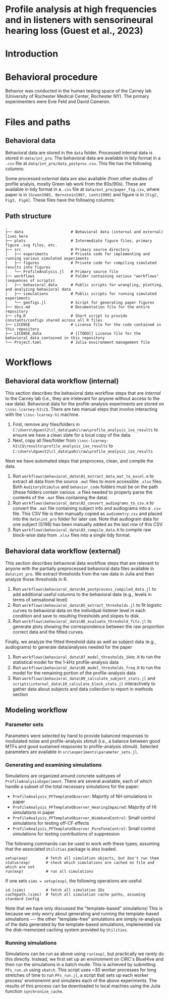 # Profile analysis at high frequencies and in listeners with sensorineural hearing loss (Guest et al., 2023)

# Introduction

# Behavioral procedure
Behavior was conducted in the human testing space of the Carney lab (University of Rochester Medical Center, Rochester NY).
The primary experimenters were Evie Feld and David Cameron.

# Files and paths
## Behavioral data
Behavioral data are stored in the `data` folder.
Processed internal data is stored in `data/int_pro`.
The behavioral data are available in tidy format in a `.csv` file at `data/int_pro/data_postproc.csv`.
This file has the following columns:

Some processed *external* data are also available (from other studies of profile analyis, mostly Green lab work from the 80s/90s).
These are available in tidy format in a `.csv` file at `data/ext_pro/paper_fig.csv`, where paper is in `[Green1985, Bernstein1987, Lentz1999]` and figure is in `[Fig2, Fig3, Fig4]`. 
These files have the following columns:

## Path structure
```
.  
├── data                     # Behavioral data (internal and external) lives here
├── plots                    # Intermediate figure files, primary figure .svg files, etc.
├── src                      # Primary source directory
│   ├── experiments          # Private code for implementing and running various simulated experiments
│   ├── figures              # Private code for compiling simulated results into figures
│   └── ProfileAnalysis.jl   # Primary source file
├── workflows                # Folder containing various "workflows" (sequences of scripts)
│   ├── behavioral_data      # Public scripts for wrangling, plotting, and analyzing behavioral data
│   ├── simulations          # Public scripts for running simulated experiments
│   └── genfigs.jl           # Script for generating paper figures
├── docs.md                  # Documentation file for the entire repository
├── cfg.R                    # Short script to provide constants/configs shared across all R files
├── LICENSE                  # License file for the code contained in this repository
├── LICENSE_data             # [[TODO]] License file for the behavioral data contained in this repository
└── Project.toml             # Julia environment management file
```

# Workflows

## Behavioral data workflow (internal)
This section describes the behavioral data workflow steps that are *internal* to the Carney lab (i.e., they are irrelevant for anyone without access to the raw data).
Behavioral data for the profile-analysis experiments are stored on `\\nsc-lcarney-h1\C$`.
There are two manual steps that involve interacting with the `\\nsc-lcarney-h1` machine.

1. First, remove any files/folders in `C:\Users\dguest2\cl_data\pahi\raw\profile_analysis_iso_results` to ensure we have a clean slate for a local copy of the data.
2. Next, copy all files/folder from `\\nsc-lcarney-h1\C$\results\profile_analysis_iso_results` to `C:\Users\dguest2\cl_data\pahi\raw\profile_analysis_iso_results`

Next we have automated steps that preprocess, clean, and compile the data.
1. Run `workflows\behavioral_data\01_extract_data_mat_to_excel.m` to extract all data from the source `.mat` files to more accessible `.xlsx` files. Both `AuditoryStimulus` and `behavior_code` folders must be on the path (these folders contain various `.m` files needed to properly parse the contents of the `.mat` files containing the data).
2. Run `workflows\behavioral_data\02_convert_audiograms_to_csv.m` to convert the `.mat` file containing subject info and audiograms into a `.csv` file. This CSV file is then manually copied as `audiometry.csv` and placed into the `data\int_pro` folder for later use. Note that audiogram data for one subject (S198) has been manually added as the last row of this CSV.
3. Run `workflows\behavioral_data\03_compile_data.R` to compile raw block-wise data from `.xlsx` files into a single tidy format.

## Behavioral data workflow (external)
This section describes behavioral data workflow steps that are relevant to anyone with the partially preprocessed behavioral data files available in `data\int_pro`. 
We extract thresholds from the raw data in Julia and then analyze those thresholds in R.
1. Run `workflows\behavioral_data\04_postprocess_compiled_data.jl` to add additional useful columns to the behavioral data (e.g., levels in terms of sensational level)
2. Run `workflows\behavioral_data\05_extract_thresholds.jl` to fit logistic curves to behavioral data on the individual-listener level in each condition and save to resulting thresholds and slopes to disk.
3. Run `workflows\behavioral_data\06_evaluate_threshold_fits.jl` to generate plots showing the correspondence between the raw proportion correct data and the fitted curves.

Finally, we analyze the fitted threshold data as well as subject data (e.g., audiograms) to generate data/analyses needed for the paper
1. Run `workflows\behavioral_data\07_model_thresholds_1kHz.R` to run the statistical model for the 1-kHz profile-analysis data
2. Run `workflows\behavioral_data\08_model_thresholds_freq.R` to run the model for the remaining portion of the profile-analysis data
3. Run `workflows\behavioral_data\09_calculate_subject_stats.jl` and `scripts\internal_data\10_calculate_block_stats.jl` interactively to gather data about subjects and data collection to report in methods section

## Modeling workflow
### Parameter sets
Parameters were selected by hand to provide balanced responses to modulated noise and profile-analysis stimuli (i.e., a balance between good MTFs and good sustained resposnes to profile-analysis stimuli).
Selected parameters are available in `src\experiments\parameter_sets.jl`.

### Generating and examining simulations
Simulations are organized around concrete subtypes of `ProfileAnalysisExperiment`.
There are several available, each of which handle a subset of the total necessary simulations for the paper:
- `ProfileAnalysis_PFTemplateObserver`: Majority of NH simulations in paper
- `ProfileAnalysis_PFTemplateObserver_HearingImpaired`: Majority of HI simulations in paper
- `ProfileAnalysis_PFTemplateObserver_WidebandControl`: Small control simulations for testing off-CF effects
- `ProfileAnalysis_PFTemplateObserver_PureToneControl`: Small control simulations for testing contributions of suppression

The following commands can be used to work with these types, assuming that the associated `Utilities` package is also loaded.
```
setup(exp)        # fetch all simulation objects, but don't run them 
status(exp)       # check which simulations are cached on file and which are not
run(exp)          # run all simulations
```

If one sets `sims = setup(exp)`, the following operations are useful:
```
id.(sims)         # fetch all simulation IDs
cachepath.(sims)  # fetch all simulation cache paths, assuming standard Config
```

Note that we have only discussed the "template-based" simulations! This is because we only
worry about generating and running the template-based simulations --- the other
"template-free" simulations are simply re-analysis of the data generated by the
template-based simulations, implemented via the disk-memoized caching system provided by
`Utilities`. 

### Running simulations
Simulations can be run as above using `run(exp)`, but practically we rarely do this directly.
Instead, we first set up an environment on CIRC's BlueHive and then run the simulations in a batch mode.
This is achieved by submitting `PFs_run.sh` using `sbatch`. 
This script uses ~30 worker processes for long stretches of time to run `PFs_run.jl`, a script that sets up each worker process' environemnt and simulates each of the above experiments.
The results of this process can be downloaded to local machies using the Julia function `synchronize_cache`.